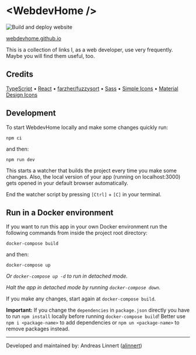 # &lt;WebdevHome /&gt;

![Build and deploy website](https://github.com/webdevhome/webdevhome.github.io/workflows/Build%20and%20deploy%20website/badge.svg)

[webdevhome.github.io](https://webdevhome.github.io)

This is a collection of links I, as a web developer, use very frequently. Maybe you will find them useful, too.

## Credits

[TypeScript](https://github.com/microsoft/TypeScript)
• [React](https://github.com/facebook/react)
• [farzher/fuzzysort](https://github.com/farzher/fuzzysort)
• [Sass](https://github.com/sass/dart-sass)
• [Simple Icons](https://github.com/simple-icons/simple-icons)
• [Material Design Icons](https://github.com/Templarian/MaterialDesign)

## Development

To start WebdevHome locally and make some changes quickly run:

~~~
npm ci
~~~

and then:

~~~
npm run dev
~~~

This starts a watcher that builds the project every time you make some changes. Also, the local version of your app (running on localhost:3000) gets opened in your default browser automatically.

End the watcher script by pressing `[Ctrl]` + `[C]` in your terminal.

## Run in a Docker environment

If you want to run this app in your own Docker environment run the following commands from inside the project root directory:

~~~
docker-compose build
~~~

and then:

~~~
docker-compose up
~~~

*Or `docker-compose up -d` to run in detached mode.*

*Halt the app in detached mode by running `docker-compose down`.*

If you make any changes, start again at `docker-compose build`.

**Important:** If you change the `dependencies` in `package.json` directly you have to run `npm install` locally before running `docker-compose build`! Better use `npm i <package-name>` to add dependencies or `npm un <package-name>` to remove packages instead.

---

Developed and maintained by: Andreas Linnert ([alinnert](https://github.com/alinnert))
